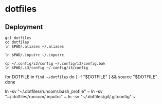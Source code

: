 # dotfiles

## Deployment

```
gcl dotfiles
cd dotfiles
ln $PWD/.aliases ~/.aliases

ln $PWD/.inputrc ~/.inputrc

cp ~/.config/i3/config ~/.config/i3/config.bak
ln $PWD/.i3/config ~/.config/i3/config

```

for DOTFILE in `find ~/dotfiles`
do
    [ -f "$DOTFILE" ] && source "$DOTFILE"
done

ln -sv "~/.dotfiles/runcom/.bash_profile" ~
ln -sv "~/.dotfiles/runcom/.inputrc" ~
ln -sv "~/.dotfiles/git/.gitconfig" ~